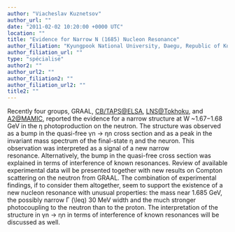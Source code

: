 ```yaml
---
author: "Viacheslav Kuznetsov"
author_url: ""
date: "2011-02-02 10:20:00 +0000 UTC"
location: ""
title: "Evidence for Narrow N (1685) Nucleon Resonance"
author_filiation: "Kyungpook National University, Daegu, Republic of Korea Institute for Nuclear Research, Moscow, Russia"
author_filiation_url: ""
type: "spécialisé"
author2: ""
author_url2: ""
author_filiation2: ""
author_filiation_url2: ""
title2: ""
---
```

Recently four groups, GRAAL, [CB/TAPS@ELSA](mailto:CB/TAPS@ELSA), [LNS@Tokhoku](mailto:LNS@Tokhoku), and [A2@MAMIC](mailto:A2@MAMIC), reported the evidence for a narrow structure at W ~1.67−1.68 GeV in the η photoproduction on the neutron. The structure was observed as a bump in the quasi-free γn → ηn cross section and as a peak in the invariant mass spectrum of the final-state η and the neuron. This observation was interpreted as a signal of a new narrow resonance. Alternatively, the bump in the quasi-free cross section was explained in terms of interference of known resonances. Review of available experimental data will be presented together with new results on Compton scattering on the neutron from GRAAL. The combination of experimental findings, if to consider them altogether, seem to support the existence of a new nucleon resonance with unusual properties: the mass near 1.685 GeV, the possibly narrow Γ \(\leq\) 30 MeV width and the much stronger photocoupling to the neutron than to the proton. The interpretation of the structure in γn → ηn in terms of interference of known resonances will be discussed as well.
